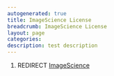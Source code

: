 ```yaml
---
autogenerated: true
title: ImageScience License
breadcrumb: ImageScience License
layout: page
categories: 
description: test description
---
```


1.  REDIRECT [ImageScience](ImageScience )
